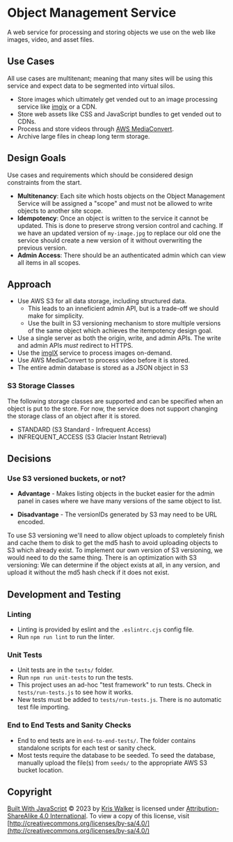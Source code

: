 # Object Management Service
A web service for processing and storing objects we use on the web like images, video, and asset files.

Use Cases
---------
All use cases are multitenant; meaning that many sites will be using this service and expect data to be segmented into virtual silos.

- Store images which ultimately get vended out to an image processing service like [imgix](https://imgix.com) or a CDN.
- Store web assets like CSS and JavaScript bundles to get vended out to CDNs.
- Process and store videos through [AWS MediaConvert](https://aws.amazon.com/mediaconvert/).
- Archive large files in cheap long term storage.

Design Goals
------------
Use cases and requirements which should be considered design constraints from the start.

- __Multitenancy__: Each site which hosts objects on the Object Management Service will be assigned a "scope" and must not be allowed to write objects to another site scope.
- __Idempotency__: Once an object is written to the service it cannot be updated. This is done to preserve strong version control and caching. If we have an updated version of `my-image.jpg` to replace our old one the service should create a new version of it without overwriting the previous version.
- __Admin Access__: There should be an authenticated admin which can view all items in all scopes.

Approach
--------
- Use AWS S3 for all data storage, including structured data.
    - This leads to an inneficient admin API, but is a trade-off we should make for simplicity.
    - Use the built in S3 versioning mechanism to store multiple versions of the same object which achieves the itempotency design goal.
- Use a single server as both the origin, write, and admin APIs. The write and admin APIs *must* redirect to HTTPS.
- Use the [imgIX](https://imgix.com/) service to process images on-demand.
- Use AWS MediaConvert to process video before it is stored.
- The entire admin database is stored as a JSON object in S3

### S3 Storage Classes
The following storage classes are supported and can be specified when an object is put to the store. For now, the service does not support changing the storage class of an object after it is stored.

- STANDARD (S3 Standard - Infrequent Access)
- INFREQUENT_ACCESS (S3 Glacier Instant Retrieval)

Decisions
---------

### Use S3 versioned buckets, or not?

- __Advantage__ - Makes listing objects in the bucket easier for the admin panel in cases where we have many versions of the same object to list.

- __Disadvantage__ - The versionIDs generated by S3 may need to be URL encoded.

To use S3 versioning we'll need to allow object uploads to completely finish and cache them to disk to get the md5 hash to avoid uploading objects to S3 which already exist. To implement our own version of S3 versioning, we would need to do the same thing. There is an optimization with S3 versioning: We can determine if the object exists at all, in any version, and upload it without the md5 hash check if it does not exist.

Development and Testing
-----------------------

### Linting
- Linting is provided by eslint and the `.eslintrc.cjs` config file.
- Run `npm run lint` to run the linter.

### Unit Tests
- Unit tests are in the `tests/` folder.
- Run `npm run unit-tests` to run the tests.
- This project uses an ad-hoc "test framework" to run tests. Check in `tests/run-tests.js` to see how it works.
- New tests must be added to `tests/run-tests.js`. There is no automatic test file importing.

### End to End Tests and Sanity Checks
- End to end tests are in `end-to-end-tests/`. The folder contains standalone scripts for each test or sanity check.
- Most tests require the database to be seeded. To seed the database, manually upload the file(s) from `seeds/` to the appropriate AWS S3 bucket location.

Copyright
---------
[Built With JavaScript](https://wwww.builtwithjavascript.us) © 2023 by [Kris Walker](https://www.kriswalker.me) is licensed under [Attribution-ShareAlike 4.0 International](http://creativecommons.org/licenses/by-sa/4.0/). To view a copy of this license, visit [http://creativecommons.org/licenses/by-sa/4.0/](http://creativecommons.org/licenses/by-sa/4.0/)
